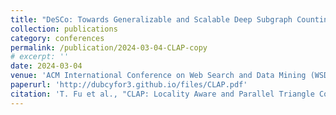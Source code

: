 ```yaml
---
title: "DeSCo: Towards Generalizable and Scalable Deep Subgraph Counting"
collection: publications
category: conferences
permalink: /publication/2024-03-04-CLAP-copy
# excerpt: ''
date: 2024-03-04
venue: 'ACM International Conference on Web Search and Data Mining (WSDM), 2024'
paperurl: 'http://dubcyfor3.github.io/files/CLAP.pdf'
citation: 'T. Fu et al., "CLAP: Locality Aware and Parallel Triangle Counting with Content Addressable Memory," 2023 Design, Automation & Test in Europe Conference & Exhibition (DATE), Antwerp, Belgium, 2023, pp. 1-6, doi: 10.23919/DATE56975.2023.10136997.'
---
```


<!-- The contents above will be part of a list of publications, if the user clicks the link for the publication than the contents of section will be rendered as a full page, allowing you to provide more information about the paper for the reader. When publications are displayed as a single page, the contents of the above "citation" field will automatically be included below this section in a smaller font. -->